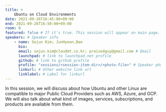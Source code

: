 ```yaml
---
title: >
    Ubuntu on Cloud Environments 
date: 2021-09-26T16:45:00+09:00
end: 2021-09-26T16:50:00+09:00
room: 0
featured: false # If it's true. This session will appear on main page.
speakers: # Speaker info
    - name: Sejun Kim; JunHyeon,Bae
      bio: 
      email: sejun.kim@cloudmt.co.kr; praisedguy@gmail.com # Email
      launchpad: # link to launchpad.net profile
      github: # link to github profile
      profile: "sessions/<session-item-dir>/<photo-file>" # Speaker photo
      linkurl: # Other website link url
      linklabel: # Label for linkurl
---
```

In this session, we will discuss about how Ubuntu and other Linux are compatible to major Public Cloud Providers such as AWS, Azure, and GCP. We will also talk about what kind of images, services, subscriptions, and products are available from them.


